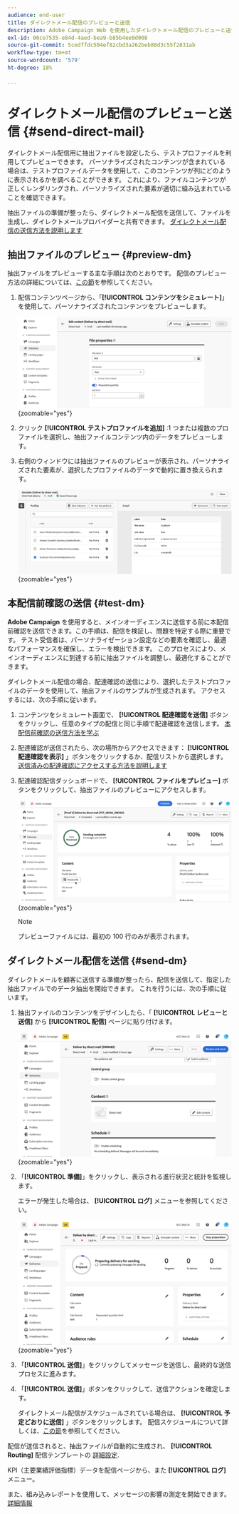 ```yaml
---
audience: end-user
title: ダイレクトメール配信のプレビューと送信
description: Adobe Campaign Web を使用したダイレクトメール配信のプレビューと送信の方法について説明します
exl-id: 06ce7535-e84d-4aed-bea9-b85b4ee0d008
source-git-commit: 5cedffdc504ef82cbd3a262beb80d3c55f2831ab
workflow-type: tm+mt
source-wordcount: '579'
ht-degree: 18%

---
```


# ダイレクトメール配信のプレビューと送信 {#send-direct-mail}

ダイレクトメール配信用に抽出ファイルを設定したら、テストプロファイルを利用してプレビューできます。 パーソナライズされたコンテンツが含まれている場合は、テストプロファイルデータを使用して、このコンテンツが列にどのように表示されるかを調べることができます。 これにより、ファイルコンテンツが正しくレンダリングされ、パーソナライズされた要素が適切に組み込まれていることを確認できます。

抽出ファイルの準備が整ったら、ダイレクトメール配信を送信して、ファイルを生成し、ダイレクトメールプロバイダーと共有できます。 [ダイレクトメール配信の送信方法を説明します](#dm-send)

## 抽出ファイルのプレビュー {#preview-dm}

抽出ファイルをプレビューする主な手順は次のとおりです。 配信のプレビュー方法の詳細については、[この節](../preview-test/preview-content.md)を参照してください。

1. 配信コンテンツページから、「**[!UICONTROL コンテンツをシミュレート]**」を使用して、パーソナライズされたコンテンツをプレビューします。

   ![](assets/dm-simulate.png){zoomable=&quot;yes&quot;}

1. クリック **[!UICONTROL テストプロファイルを追加]** :1 つまたは複数のプロファイルを選択し、抽出ファイルコンテンツ内のデータをプレビューします。

1. 右側のウィンドウには抽出ファイルのプレビューが表示され、パーソナライズされた要素が、選択したプロファイルのデータで動的に置き換えられます。

   ![](assets/dm-preview-right.png){zoomable=&quot;yes&quot;}

## 本配信前確認の送信 {#test-dm}

**Adobe Campaign** を使用すると、メインオーディエンスに送信する前に本配信前確認を送信できます。この手順は、配信を検証し、問題を特定する際に重要です。 テスト受信者は、パーソナライゼーション設定などの要素を確認し、最適なパフォーマンスを確保し、エラーを検出できます。 このプロセスにより、メインオーディエンスに到達する前に抽出ファイルを調整し、最適化することができます。

ダイレクトメール配信の場合、配達確認の送信により、選択したテストプロファイルのデータを使用して、抽出ファイルのサンプルが生成されます。 アクセスするには、次の手順に従います。

1. コンテンツをシミュレート画面で、 **[!UICONTROL 配達確認を送信]** ボタンをクリックし、任意のタイプの配信と同じ手順で配達確認を送信します。 [本配信前確認の送信方法を学ぶ](../preview-test/test-deliveries.md)

1. 配達確認が送信されたら、次の場所からアクセスできます： **[!UICONTROL 配達確認を表示]** 」ボタンをクリックするか、配信リストから選択します。 [送信済みの配達確認にアクセスする方法を説明します](../preview-test/test-deliveries.md#access-test-deliveries)

1. 配達確認配信ダッシュボードで、 **[!UICONTROL ファイルをプレビュー]** ボタンをクリックして、抽出ファイルのプレビューにアクセスします。

   ![](assets/dm-proof.png){zoomable=&quot;yes&quot;}

   >[!NOTE]
   >
   >プレビューファイルには、最初の 100 行のみが表示されます。

## ダイレクトメール配信を送信 {#send-dm}

ダイレクトメールを顧客に送信する準備が整ったら、配信を送信して、指定した抽出ファイルでのデータ抽出を開始できます。 これを行うには、次の手順に従います。

1. 抽出ファイルのコンテンツをデザインしたら、「 **[!UICONTROL レビューと送信]** から **[!UICONTROL 配信]** ページに貼り付けます。

   ![](assets/dm-review-send.png){zoomable=&quot;yes&quot;}

1. 「**[!UICONTROL 準備]**」をクリックし、表示される進行状況と統計を監視します。

   エラーが発生した場合は、 **[!UICONTROL ログ]** メニューを参照してください。

   ![](assets/dm-prepare.png){zoomable=&quot;yes&quot;}

1. 「**[!UICONTROL 送信]**」をクリックしてメッセージを送信し、最終的な送信プロセスに進みます。

1. 「**[!UICONTROL 送信]**」ボタンをクリックして、送信アクションを確定します。

   ダイレクトメール配信がスケジュールされている場合は、 **[!UICONTROL 予定どおりに送信]** 」ボタンをクリックします。 配信スケジュールについて詳しくは、[この節](../msg/gs-messages.md#schedule-the-delivery-sending)を参照してください。

配信が送信されると、抽出ファイルが自動的に生成され、 **[!UICONTROL Routing]** 配信テンプレートの [詳細設定](../advanced-settings/delivery-settings.md).

KPI（主要業績評価指標）データを配信ページから、また **[!UICONTROL ログ]** メニュー。

また、組み込みレポートを使用して、メッセージの影響の測定を開始できます。 [詳細情報](../reporting/direct-mail.md)
